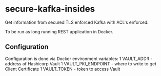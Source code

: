 # secure-kafka-insides
Get information from secured TLS enforced Kafka with ACL's enforced.

To be run as long running REST application in Docker.

## Configuration

Configuration is done via Docker environment variables:
1 VAULT_ADDR - address of Hashicorp Vault
1 VAULT_PKI_ENDPOINT - where to write to get Client Certificate
1 VAULT_TOKEN - token to access Vault